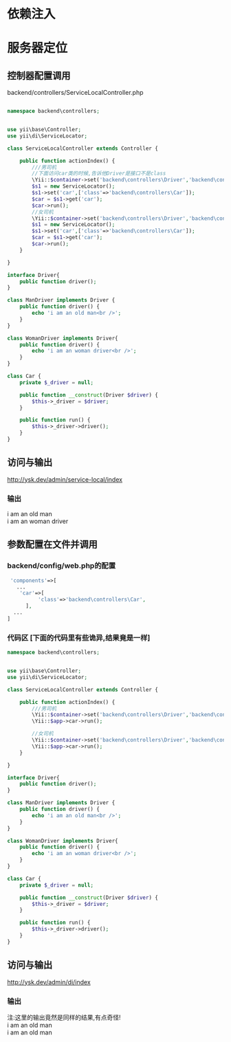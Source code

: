 # 依赖注入
# 服务器定位

## 控制器配置调用

backend/controllers/ServiceLocalController.php  

```php

namespace backend\controllers;


use yii\base\Controller;
use yii\di\ServiceLocator;

class ServiceLocalController extends Controller {

    public function actionIndex() {
        ///男司机
	    //下面访问car类的时候,告诉他Driver是接口不是class
        \Yii::$container->set('backend\controllers\Driver','backend\controllers\ManDriver');
        $s1 = new ServiceLocator();
        $s1->set('car',['class'=>'backend\controllers\Car']);
        $car = $s1->get('car');
        $car->run();
        //女司机
        \Yii::$container->set('backend\controllers\Driver','backend\controllers\WomanDriver');
        $s1 = new ServiceLocator();
        $s1->set('car',['class'=>'backend\controllers\Car']);
        $car = $s1->get('car');
        $car->run();
    }

}

interface Driver{
    public function driver();
}

class ManDriver implements Driver {
    public function driver() {
        echo 'i am an old man<br />';
    }
}

class WomanDriver implements Driver{
    public function driver() {
        echo 'i am an woman driver<br />';
    }
}

class Car {
    private $_driver = null;

    public function __construct(Driver $driver) {
        $this->_driver = $driver;
    }

    public function run() {
        $this->_driver->driver();
    }
}

```
## 访问与输出 
http://ysk.dev/admin/service-local/index  
### 输出  
i am an old man  
i am an woman driver  


## 参数配置在文件并调用

### backend/config/web.php的配置 

```php 
 'components'=>[
   ...
	'car'=>[
          'class'=>'backend\controllers\Car',
      ],
  ...
]
```
### 代码区 [下面的代码里有些诡异,结果竟是一样]

```php
namespace backend\controllers;


use yii\base\Controller;
use yii\di\ServiceLocator;

class ServiceLocalController extends Controller {

    public function actionIndex() {
        ///男司机
        \Yii::$container->set('backend\controllers\Driver','backend\controllers\ManDriver');
        \Yii::$app->car->run();

        //女司机
        \Yii::$container->set('backend\controllers\Driver','backend\controllers\WomanDriver');
        \Yii::$app->car->run();
    }

}

interface Driver{
    public function driver();
}

class ManDriver implements Driver {
    public function driver() {
        echo 'i am an old man<br />';
    }
}

class WomanDriver implements Driver{
    public function driver() {
        echo 'i am an woman driver<br />';
    }
}

class Car {
    private $_driver = null;

    public function __construct(Driver $driver) {
        $this->_driver = $driver;
    }

    public function run() {
        $this->_driver->driver();
    }
}

```
## 访问与输出 
http://ysk.dev/admin/di/index  

### 输出 
注:这里的输出竟然是同样的结果,有点奇怪!   
i am an old man  
i am an old man  